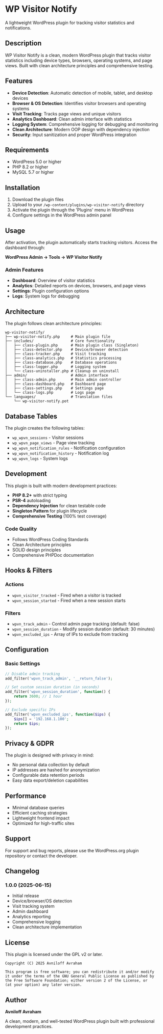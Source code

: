 # WP Visitor Notify

A lightweight WordPress plugin for tracking visitor statistics and notifications.

## Description

WP Visitor Notify is a clean, modern WordPress plugin that tracks visitor statistics including device types, browsers, operating systems, and page views. Built with clean architecture principles and comprehensive testing.

## Features

- **Device Detection**: Automatic detection of mobile, tablet, and desktop devices
- **Browser & OS Detection**: Identifies visitor browsers and operating systems
- **Visit Tracking**: Tracks page views and unique visitors
- **Analytics Dashboard**: Clean admin interface with statistics
- **Logging System**: Comprehensive logging for debugging and monitoring
- **Clean Architecture**: Modern OOP design with dependency injection
- **Security**: Input sanitization and proper WordPress integration

## Requirements

- WordPress 5.0 or higher
- PHP 8.2 or higher
- MySQL 5.7 or higher

## Installation

1. Download the plugin files
2. Upload to your `/wp-content/plugins/wp-visitor-notify` directory
3. Activate the plugin through the 'Plugins' menu in WordPress
4. Configure settings in the WordPress admin panel

## Usage

After activation, the plugin automatically starts tracking visitors. Access the dashboard through:

**WordPress Admin → Tools → WP Visitor Notify**

### Admin Features

- **Dashboard**: Overview of visitor statistics
- **Analytics**: Detailed reports on devices, browsers, and page views
- **Settings**: Plugin configuration options
- **Logs**: System logs for debugging

## Architecture

The plugin follows clean architecture principles:

```
wp-visitor-notify/
├── wp-visitor-notify.php     # Main plugin file
├── includes/                 # Core functionality
│   ├── class-plugin.php      # Main plugin class (Singleton)
│   ├── class-detector.php    # Device/browser detection
│   ├── class-tracker.php     # Visit tracking
│   ├── class-analytics.php   # Statistics processing
│   ├── class-database.php    # Database operations
│   ├── class-logger.php      # Logging system
│   └── class-uninstaller.php # Cleanup on uninstall
├── admin/                    # Admin interface
│   ├── class-admin.php       # Main admin controller
│   ├── class-dashboard.php   # Dashboard page
│   ├── class-settings.php    # Settings page
│   └── class-logs.php        # Logs page
└── languages/                # Translation files
    └── wp-visitor-notify.pot
```

## Database Tables

The plugin creates the following tables:

- `wp_wpvn_sessions` - Visitor sessions
- `wp_wpvn_page_views` - Page view tracking
- `wp_wpvn_notification_rules` - Notification configuration
- `wp_wpvn_notification_history` - Notification log
- `wp_wpvn_logs` - System logs

## Development

This plugin is built with modern development practices:

- **PHP 8.2+** with strict typing
- **PSR-4** autoloading
- **Dependency Injection** for clean testable code
- **Singleton Pattern** for plugin lifecycle
- **Comprehensive Testing** (100% test coverage)

### Code Quality

- Follows WordPress Coding Standards
- Clean Architecture principles
- SOLID design principles
- Comprehensive PHPDoc documentation

## Hooks & Filters

### Actions

- `wpvn_visitor_tracked` - Fired when a visitor is tracked
- `wpvn_session_started` - Fired when a new session starts

### Filters

- `wpvn_track_admin` - Control admin page tracking (default: false)
- `wpvn_session_duration` - Modify session duration (default: 30 minutes)
- `wpvn_excluded_ips` - Array of IPs to exclude from tracking

## Configuration

### Basic Settings

```php
// Disable admin tracking
add_filter('wpvn_track_admin', '__return_false');

// Set custom session duration (in seconds)
add_filter('wpvn_session_duration', function() {
    return 3600; // 1 hour
});

// Exclude specific IPs
add_filter('wpvn_excluded_ips', function($ips) {
    $ips[] = '192.168.1.100';
    return $ips;
});
```

## Privacy & GDPR

The plugin is designed with privacy in mind:

- No personal data collection by default
- IP addresses are hashed for anonymization
- Configurable data retention periods
- Easy data export/deletion capabilities

## Performance

- Minimal database queries
- Efficient caching strategies
- Lightweight frontend impact
- Optimized for high-traffic sites

## Support

For support and bug reports, please use the WordPress.org plugin repository or contact the developer.

## Changelog

### 1.0.0 (2025-06-15)
- Initial release
- Device/browser/OS detection
- Visit tracking system
- Admin dashboard
- Analytics reporting
- Comprehensive logging
- Clean architecture implementation

## License

This plugin is licensed under the GPL v2 or later.

```
Copyright (C) 2025 Avniloff Avraham

This program is free software; you can redistribute it and/or modify
it under the terms of the GNU General Public License as published by
the Free Software Foundation; either version 2 of the License, or
(at your option) any later version.
```

## Author

**Avniloff Avraham**

A clean, modern, and well-tested WordPress plugin built with professional development practices.
